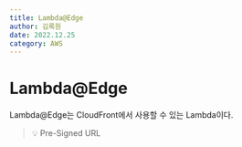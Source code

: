 ```yaml
---
title: Lambda@Edge
author: 김록원
date: 2022.12.25
category: AWS
---
```


# Lambda@Edge

Lambda@Edge는 CloudFront에서 사용할 수 있는 Lambda이다.  


> 💡 Pre-Signed URL  
